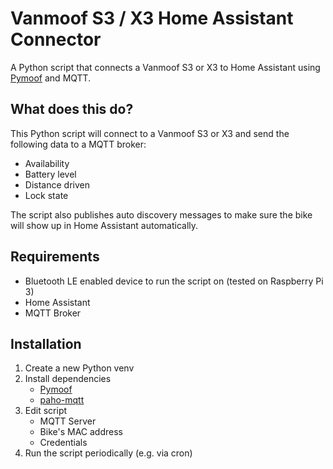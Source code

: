 

# Vanmoof S3 / X3 Home Assistant Connector
A Python script that connects a Vanmoof S3 or X3 to Home Assistant using [Pymoof](https://github.com/quantsini/pymoof/) and MQTT.

## What does this do?
This Python script will connect to a Vanmoof S3 or X3 and send the following data to a MQTT broker:
- Availability
- Battery level
- Distance driven
- Lock state

The script also publishes auto discovery messages to make sure the bike will show up in Home Assistant automatically.

## Requirements
- Bluetooth LE enabled device to run the script on (tested on Raspberry Pi 3)
- Home Assistant
- MQTT Broker

## Installation
1. Create a new Python venv
2. Install dependencies
	- [Pymoof](https://github.com/quantsini/pymoof/)
 	- [paho-mqtt](https://pypi.org/project/paho-mqtt/)
3. Edit script
   - MQTT Server
   - Bike's MAC address
   - Credentials
4. Run the script periodically (e.g. via cron)
